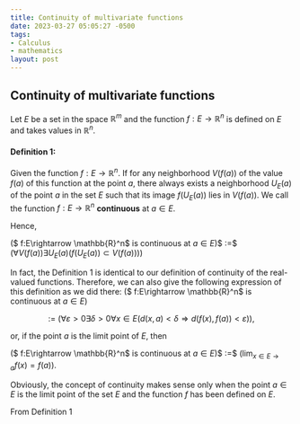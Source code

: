 ```yaml
---
title: Continuity of multivariate functions
date: 2023-03-27 05:05:27 -0500
tags:
- Calculus
- mathematics
layout: post
---
```


<head>
    <script src="https://cdn.mathjax.org/mathjax/latest/MathJax.js?config=TeX-AMS-MML_HTMLorMML" type="text/javascript"></script>
    <script type="text/x-mathjax-config">
        MathJax.Hub.Config({
            tex2jax: {
            skipTags: ['script', 'noscript', 'style', 'textarea', 'pre'],
            inlineMath: [['$','$']]
            }
        });
    </script>
</head>

## Continuity of multivariate functions

Let $E$ be a set in the space $\mathbb{R}^m$ and the function $f:E \rightarrow \mathbb{R}^n$ is defined on $E$ and takes values in $\mathbb{R}^n$.

#### Definition 1: 
Given the function $f:E\rightarrow \mathbb{R}^n$. If for any neighborhood $V(f(a))$ of the value $f(a)$ of this function at the point $a$, there always exists a neighborhood $U_{E}(a)$ of the point $a$ in the set $E$ such that its image $f(U_{E}(a))$ lies in $V(f(a))$. We call the function $f:E\rightarrow \mathbb{R}^n$ $\textbf{continuous}$ at $a \in E$.

Hence,

($ f:E\rightarrow \mathbb{R}^n$ is continuous at $a \in E$)$ :=$ $(\forall V(f(a))\exists U_E(a)(f(U_E(a))\subset V(f(a))))$

In fact, the Definition $1$ is identical to our definition of continuity of the real-valued functions. Therefore, we can also give the following expression of this definition as we did there:
($ f:E\rightarrow \mathbb{R}^n$ is continuous at $a \in E$)

$\qquad \qquad$ $:=$ $(\forall \varepsilon > 0 \exists \delta>0\forall x \in E(d(x,a)<\delta \Rightarrow d(f(x),f(a))<\varepsilon))$,

or, if the point $a$ is the limit point of $E$, then

($ f:E\rightarrow \mathbb{R}^n$ is continuous at $a \in E$)$ :=$ ($\lim_{x \in E \to a}f(x)=f(a)$).

Obviously, the concept of continuity makes sense only when the point $a \in E$ is the limit point of the set $E$ and the function $f$ has been defined on $E$.

From Definition 1